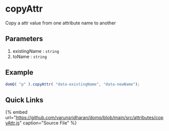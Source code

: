 # copyAttr

Copy a attr value from one attribute name to another

## Parameters

1. existingName : `string`
2. toName : `string`

## Example

```javascript
domQ( "p" ).copyAttr( "data-existingName", "data-newName");    
```

## Quick Links

{% embed url="https://github.com/varunsridharan/domq/blob/main/src/attributes/copyAttr.js" caption="Source File" %}



